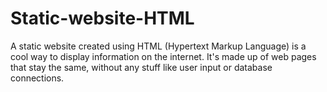 # Static-website-HTML
A static website created using HTML (Hypertext Markup Language) is a cool way to display information on the internet. It's made up of web pages that stay the same, without any stuff like user input or database connections.
